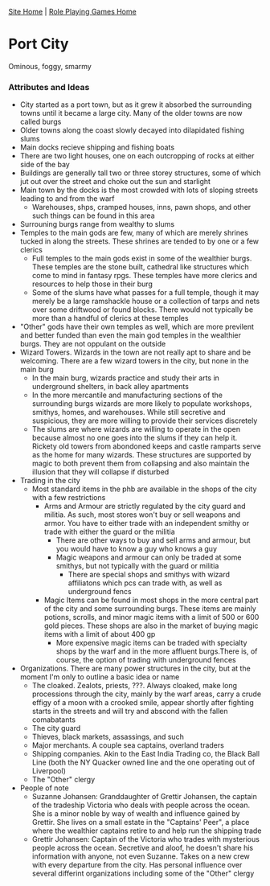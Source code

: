 [Site Home](../../../index) | [Role Playing Games Home](../../index)

# Port City
Ominous, foggy, smarmy

### Attributes and Ideas
- City started as a port town, but as it grew it absorbed the surrounding towns until it became a large city. Many of the older towns are now called burgs
- Older towns along the coast slowly decayed into dilapidated fishing slums
- Main docks recieve shipping and fishing boats
- There are two light houses, one on each outcropping of rocks at either side of the bay
- Buildings are generally tall two or three storey structures, some of which jut out over the street and choke out the sun and starlight
- Main town by the docks is the most crowded with lots of sloping streets leading to and from the warf
  - Warehouses, shps, cramped houses, inns, pawn shops, and other such things can be found in this area
- Surrouning burgs range from wealthy to slums
- Temples to the main gods are few, many of which are merely shrines tucked in along the streets. These shrines are tended to by one or a few clerics
  - Full temples to the main gods exist in some of the wealthier burgs. These temples are the stone built, cathedral like structures which come to mind in fantasy rpgs. These temples have more clerics and resources to help those in their burg
  - Some of the slums have what passes for a full temple, though it may merely be a large ramshackle house or a collection of tarps and nets over some driftwood or found blocks. There would not typically be more than a handful of clerics at these temples
- "Other" gods have their own temples as well, which are more previlent and better funded than even the main god temples in the wealthier burgs. They are not oppulant on the outside
- Wizard Towers. Wizards in the town are not really apt to share and be welcoming. There are a few wizard towers in the city, but none in the main burg
  - In the main burg, wizards practice and study their arts in underground shelters, in back alley apartments
  - In the more mercantile and manufacturing sections of the surrounding burgs wizards are more likely to populate workshops, smithys, homes, and warehouses. While still secretive and suspicious, they are more willing to provide their services discretely
  - The slums are where wizards are willing to operate in the open because almost no one goes into the slums if they can help it. Rickety old towers from abondoned keeps and castle ramparts serve as the home for many wizards. These structures are supported by magic to both prevent them from collapsing and also maintain the illusion that they will collapse if disturbed
- Trading in the city
  - Most standard items in the phb are available in the shops of the city with a few restrictions
    - Arms and Armour are strictly regulated by the city guard and militia. As such, most stores won't buy or sell weapons and armor. You have to either trade with an independent smithy or trade with either the guard or the militia
      - There are other ways to buy and sell arms and armour, but you would have to know a guy who knows a guy
      - Magic weapons and armour can only be traded at some smithys, but not typically with the guard or militia
        - There are special shops and smithys with wizard affiliatons which pcs can trade with, as well as underground fencs
    - Magic Items can be found in most shops in the more central part of the city and some surrounding burgs. These items are mainly potions, scrolls, and minor magic items with a limit of 500 or 600 gold pieces. These shops are also in the market of buying magic items with a limit of about 400 gp
      - More expensive magic items can be traded with specialty shops by the warf and in the more affluent burgs.There is, of course, the option of trading with underground fences
- Organizations. There are many power structures in the city, but at the moment I'm only to outline a basic idea or name
    - The cloaked. Zealots, priests, ???. Always cloaked, make long processions through the city, mainly by the warf areas, carry a crude effigy of a moon with a crooked smile, appear shortly after fighting starts in the streets and will try and abscond with the fallen comabatants
    - The city guard
    - Thieves, black markets, assassings, and such
    - Major merchants. A couple sea captains, overland traders
    - Shipping companies. Akin to the East India Trading co, the Black Ball Line (both the NY Quacker owned line and the one operating out of Liverpool)
    - The "Other" clergy
- People of note
    - Suzanne Johansen: Granddaughter of Grettir Johansen, the captain of the tradeship Victoria who deals with people across the ocean. She is a minor noble by way of wealth and influence gained by Grettir. She lives on a small estate in the "Captains' Peer", a place where the wealthier captains retire to and help run the shipping trade
    - Grettir Johansen: Captain of the Victoria who trades with mysterious people across the ocean. Secretive and aloof, he doesn't share his information with anyone, not even Suzanne. Takes on a new crew with every departure from the city. Has personal influence over several differint organizations including some of the "Other" clergy